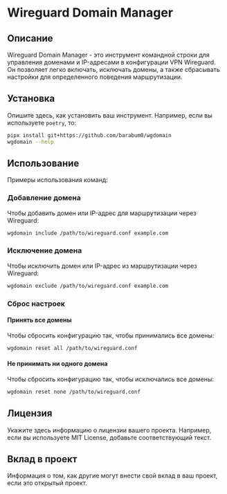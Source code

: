 # Wireguard Domain Manager

## Описание
Wireguard Domain Manager - это инструмент командной строки для управления доменами и IP-адресами в конфигурации VPN Wireguard. Он позволяет легко включать, исключать домены, а также сбрасывать настройки для определенного поведения маршрутизации.

## Установка
Опишите здесь, как установить ваш инструмент. Например, если вы используете `poetry`, то:
```bash
pipx install git+https://github.com/barabum0/wgdomain
wgdomain --help
```

## Использование
Примеры использования команд:

### Добавление домена
Чтобы добавить домен или IP-адрес для маршрутизации через Wireguard:
```bash
wgdomain include /path/to/wireguard.conf example.com
```

### Исключение домена
Чтобы исключить домен или IP-адрес из маршрутизации через Wireguard:
```bash
wgdomain exclude /path/to/wireguard.conf example.com
```

### Сброс настроек
#### Принять все домены
Чтобы сбросить конфигурацию так, чтобы принимались все домены:
```bash
wgdomain reset all /path/to/wireguard.conf
```

#### Не принимать ни одного домена
Чтобы сбросить конфигурацию так, чтобы исключались все домены:
```bash
wgdomain reset none /path/to/wireguard.conf
```

## Лицензия
Укажите здесь информацию о лицензии вашего проекта. Например, если вы используете MIT License, добавьте соответствующий текст.

## Вклад в проект
Информация о том, как другие могут внести свой вклад в ваш проект, если это открытый проект.
```